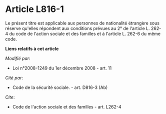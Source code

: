 # Article L816-1

Le présent titre est applicable aux personnes de nationalité étrangère sous réserve qu'elles répondent aux conditions prévues
au 2° de l'article L. 262-4 du code de l'action sociale et des familles et à l'article L. 262-6 du même code.

**Liens relatifs à cet article**

_Modifié par_:

  - Loi n°2008-1249 du 1er décembre 2008 - art. 11

_Cité par_:

  - Code de la sécurité sociale. - art. D816-3 (Ab)

_Cite_:

  - Code de l'action sociale et des familles - art. L262-4
